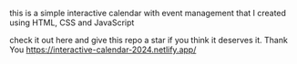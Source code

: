 this is a simple interactive calendar with event management that I created using HTML, CSS and JavaScript

check it out here and give this repo a star if you think it deserves it. Thank You
https://interactive-calendar-2024.netlify.app/
